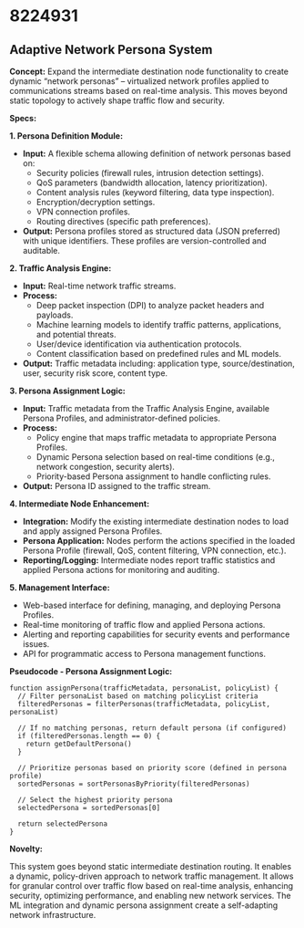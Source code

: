 # 8224931

## Adaptive Network Persona System

**Concept:** Expand the intermediate destination node functionality to create dynamic “network personas” – virtualized network profiles applied to communications streams based on real-time analysis. This moves beyond static topology to actively shape traffic flow and security.

**Specs:**

**1. Persona Definition Module:**

*   **Input:** A flexible schema allowing definition of network personas based on:
    *   Security policies (firewall rules, intrusion detection settings).
    *   QoS parameters (bandwidth allocation, latency prioritization).
    *   Content analysis rules (keyword filtering, data type inspection).
    *   Encryption/decryption settings.
    *   VPN connection profiles.
    *   Routing directives (specific path preferences).
*   **Output:** Persona profiles stored as structured data (JSON preferred) with unique identifiers. These profiles are version-controlled and auditable.

**2. Traffic Analysis Engine:**

*   **Input:** Real-time network traffic streams.
*   **Process:**
    *   Deep packet inspection (DPI) to analyze packet headers and payloads.
    *   Machine learning models to identify traffic patterns, applications, and potential threats.
    *   User/device identification via authentication protocols.
    *   Content classification based on predefined rules and ML models.
*   **Output:** Traffic metadata including: application type, source/destination, user, security risk score, content type.

**3. Persona Assignment Logic:**

*   **Input:** Traffic metadata from the Traffic Analysis Engine, available Persona Profiles, and administrator-defined policies.
*   **Process:**
    *   Policy engine that maps traffic metadata to appropriate Persona Profiles.
    *   Dynamic Persona selection based on real-time conditions (e.g., network congestion, security alerts).
    *   Priority-based Persona assignment to handle conflicting rules.
*   **Output:** Persona ID assigned to the traffic stream.

**4. Intermediate Node Enhancement:**

*   **Integration:** Modify the existing intermediate destination nodes to load and apply assigned Persona Profiles.
*   **Persona Application:** Nodes perform the actions specified in the loaded Persona Profile (firewall, QoS, content filtering, VPN connection, etc.).
*   **Reporting/Logging:** Intermediate nodes report traffic statistics and applied Persona actions for monitoring and auditing.

**5. Management Interface:**

*   Web-based interface for defining, managing, and deploying Persona Profiles.
*   Real-time monitoring of traffic flow and applied Persona actions.
*   Alerting and reporting capabilities for security events and performance issues.
*   API for programmatic access to Persona management functions.

**Pseudocode - Persona Assignment Logic:**

```
function assignPersona(trafficMetadata, personaList, policyList) {
  // Filter personaList based on matching policyList criteria
  filteredPersonas = filterPersonas(trafficMetadata, policyList, personaList)

  // If no matching personas, return default persona (if configured)
  if (filteredPersonas.length == 0) {
    return getDefaultPersona()
  }

  // Prioritize personas based on priority score (defined in persona profile)
  sortedPersonas = sortPersonasByPriority(filteredPersonas)

  // Select the highest priority persona
  selectedPersona = sortedPersonas[0]

  return selectedPersona
}
```

**Novelty:**

This system goes beyond static intermediate destination routing. It enables a dynamic, policy-driven approach to network traffic management. It allows for granular control over traffic flow based on real-time analysis, enhancing security, optimizing performance, and enabling new network services. The ML integration and dynamic persona assignment create a self-adapting network infrastructure.